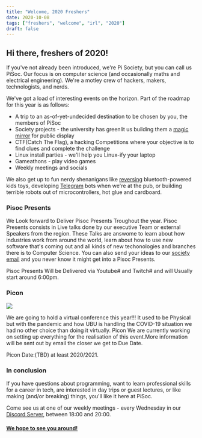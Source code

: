 ```yaml
---
title: "Welcome, 2020 Freshers"
date: 2020-10-08
tags: ["freshers", "welcome", "irl", "2020"]
draft: false
---
```


## Hi there, freshers of 2020!

If you've not already been introduced, we're Pi Society, but you can call us PiSoc. Our focus is on computer science (and occasionally maths and electrical engineering). We're a motley crew of hackers, makers, technologists, and nerds.

We've got a load of interesting events on the horizon. Part of the roadmap for this year is as follows:

 * A trip to an as-of-yet-undecided destination to be chosen by you, the members of PiSoc
 * Society projects - the university has greenlit us building them a [magic mirror](https://www.youtube.com/watch?v=8swdfbnZn9E) for public display
 * CTF(Catch The Flag), a hacking Competitions where your objective is to find clues and complete the challenge
 * Linux install parties - we'll help you Linux-ify your laptop
 * Gameathons - play video games
 * Weekly meetings and socials


We also get up to fun nerdy shenanigans like [reversing](https://en.wikipedia.org/wiki/Reverse_engineering) bluetooth-powered kids toys, developing [Telegram](https://telegram.org/) bots when we're at the pub, or building terrible robots out of microcontrollers, hot glue and cardboard.

### Pisoc Presents

We Look forward to Deliver Pisoc Presents Troughout the year. Pisoc Presents consists in Live talks done by our executive Team or external Speakers from the region. These Talks are answome to learn about how industries work from around the world, learn about how to use new software that's coming out and all kinds of new techonologies and branches there is to Computer Science. 
You can also send your ideas to our [society email](mailto:pisoc@ubu.bradford.ac.uk) and you never know it might get into a Pisoc Presents.

Pisoc Presents Will be Delivered via Youtube# and Twitch# and will Usually start around 6:00pm.

### Picon

![](/img/2020/picon/picon-logo-shadow.png)

We are going to hold a virtual conference this year!!!
It used to be Physical but with the pandemic and how UBU is handling the COVID-19 situation we had no other choice than doing it virtually.
Picon
We are currently working on setting up everything for the realisation of this event.More information will be sent out by email the closer we get to Due Date.

Picon Date:(TBD) at least 2020/2021.

### In conclusion

If you have questions about programming, want to learn professional skills for a career in tech, are interested in day trips or guest lectures, or like making (and/or breaking) things, you'll like it here at PiSoc.

Come see us at one of our weekly meetings - every Wednesday in our [Discord Server](https://discord.com/invite/8yMqzya), between 18:00 and 20:00.


#### [We hope to see you around!](https://www.bradfordunisu.co.uk/groups/pi-society-pisoc/join)
